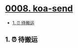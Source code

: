 # [0008. koa-send](https://github.com/Tdahuyou/nodejs/tree/main/0008.%20koa-send)

<!-- region:toc -->
- [1. ⏰ 待搬运](#1--待搬运)
<!-- endregion:toc -->

## 1. ⏰ 待搬运
